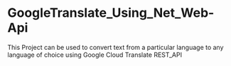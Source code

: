 # GoogleTranslate_Using_Net_Web-Api
This Project can be used to convert text from a particular language to any language of choice using Google Cloud Translate REST_API
